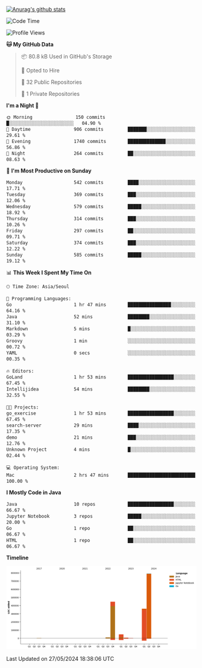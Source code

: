 [![Anurag's github stats](https://github-readme-stats.vercel.app/api?username=hajubal)](https://github.com/anuraghazra/github-readme-stats)

<!--START_SECTION:waka-->
![Code Time](http://img.shields.io/badge/Code%20Time-13%20hrs%2029%20mins-blue)

![Profile Views](http://img.shields.io/badge/Profile%20Views-0-blue)

**🐱 My GitHub Data** 

> 📦 80.8 kB Used in GitHub's Storage 
 > 
> 💼 Opted to Hire
 > 
> 📜 32 Public Repositories 
 > 
> 🔑 1 Private Repositories 
 > 
**I'm a Night 🦉** 

```text
🌞 Morning                150 commits         █░░░░░░░░░░░░░░░░░░░░░░░░   04.90 % 
🌆 Daytime                906 commits         ███████░░░░░░░░░░░░░░░░░░   29.61 % 
🌃 Evening                1740 commits        ██████████████░░░░░░░░░░░   56.86 % 
🌙 Night                  264 commits         ██░░░░░░░░░░░░░░░░░░░░░░░   08.63 % 
```
📅 **I'm Most Productive on Sunday** 

```text
Monday                   542 commits         ████░░░░░░░░░░░░░░░░░░░░░   17.71 % 
Tuesday                  369 commits         ███░░░░░░░░░░░░░░░░░░░░░░   12.06 % 
Wednesday                579 commits         █████░░░░░░░░░░░░░░░░░░░░   18.92 % 
Thursday                 314 commits         ███░░░░░░░░░░░░░░░░░░░░░░   10.26 % 
Friday                   297 commits         ██░░░░░░░░░░░░░░░░░░░░░░░   09.71 % 
Saturday                 374 commits         ███░░░░░░░░░░░░░░░░░░░░░░   12.22 % 
Sunday                   585 commits         █████░░░░░░░░░░░░░░░░░░░░   19.12 % 
```


📊 **This Week I Spent My Time On** 

```text
🕑︎ Time Zone: Asia/Seoul

💬 Programming Languages: 
Go                       1 hr 47 mins        ████████████████░░░░░░░░░   64.16 % 
Java                     52 mins             ████████░░░░░░░░░░░░░░░░░   31.10 % 
Markdown                 5 mins              █░░░░░░░░░░░░░░░░░░░░░░░░   03.29 % 
Groovy                   1 min               ░░░░░░░░░░░░░░░░░░░░░░░░░   00.72 % 
YAML                     0 secs              ░░░░░░░░░░░░░░░░░░░░░░░░░   00.35 % 

🔥 Editors: 
GoLand                   1 hr 53 mins        █████████████████░░░░░░░░   67.45 % 
Intellijidea             54 mins             ████████░░░░░░░░░░░░░░░░░   32.55 % 

🐱‍💻 Projects: 
go_exercise              1 hr 53 mins        █████████████████░░░░░░░░   67.45 % 
search-server            29 mins             ████░░░░░░░░░░░░░░░░░░░░░   17.35 % 
demo                     21 mins             ███░░░░░░░░░░░░░░░░░░░░░░   12.76 % 
Unknown Project          4 mins              █░░░░░░░░░░░░░░░░░░░░░░░░   02.44 % 

💻 Operating System: 
Mac                      2 hrs 47 mins       █████████████████████████   100.00 % 
```

**I Mostly Code in Java** 

```text
Java                     10 repos            █████████████████░░░░░░░░   66.67 % 
Jupyter Notebook         3 repos             █████░░░░░░░░░░░░░░░░░░░░   20.00 % 
Go                       1 repo              ██░░░░░░░░░░░░░░░░░░░░░░░   06.67 % 
HTML                     1 repo              ██░░░░░░░░░░░░░░░░░░░░░░░   06.67 % 
```



**Timeline**

![Lines of Code chart](https://raw.githubusercontent.com/hajubal/hajubal/main/assets/bar_graph.png)


 Last Updated on 27/05/2024 18:38:06 UTC
<!--END_SECTION:waka-->